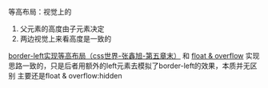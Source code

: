 等高布局：视觉上的
1. 父元素的高度由子元素决定
2. 两边视觉上来看高度是一致的

[border-left实现等高布局（css世界-张鑫旭-第五章末）](code/accumulate/layout/多列等高布局/等高&自适应-border.html)
和 [float & overflow](code/accumulate/layout/一列定宽&一列自适应/float&overflow:hidden.html) 实现思路一致的，只是后者用额外的left元素去模拟了border-left的效果，本质并无区别
主要还是float & overflow:hidden
